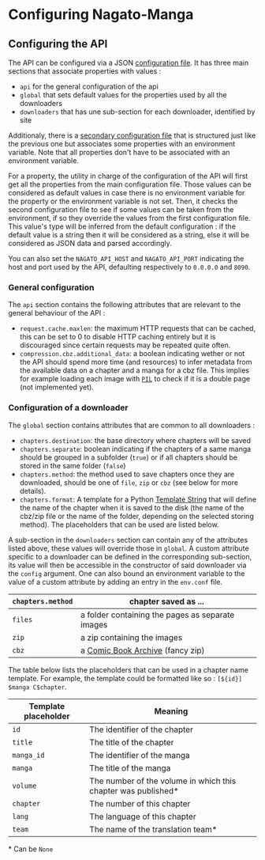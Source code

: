 # Configuring Nagato-Manga

## Configuring the API

The API can be configured via a JSON [configuration file](../api/config/conf.json). It has three main sections that associate properties with values :
 - `api` for the general configuration of the api
 - `global` that sets default values for the properties used by all the downloaders
 - `downloaders` that has une sub-section for each downloader, identified by site

Additionaly, there is a [secondary configuration file](../api/config/env.json) that is structured just like the previous one but associates some properties with an environment variable. Note that all properties don't have to be associated with an environment variable.

For a property, the utility in charge of the configuration of the API will first get all the properties from the main configuration file. Those values can be considered as default values in case there is no environment variable for the property or the environment variable is not set. Then, it checks the second configuration file to see if some values can be taken from the environment, if so they override the values from the first configuration file. This value's type will be inferred from the default configuration : if the default value is a string then it will be considered as a string, else it will be considered as JSON data and parsed accordingly.

You can also set the `NAGATO_API_HOST` and `NAGATO_API_PORT` indicating the host and port used by the API, defaulting respectively to `0.0.0.0` and `8090`. 

### General configuration

The `api` section contains the following attributes that are relevant to the general behaviour of the API :
 - `request.cache.maxlen`: the maximum HTTP requests that can be cached, this can be set to 0 to disable HTTP caching entirely but it is discouraged since certain requests may be repeated quite often.
 - `compression.cbz.additional_data`: a boolean indicating wether or not the API should spend more time (and resources) to infer metadata from the available data on a chapter and a manga for a cbz file. This implies for example loading each image with [`PIL`](https://pillow.readthedocs.io/en/stable/) to check if it is a double page (not implemented yet).

### Configuration of a downloader

The `global` section contains attributes that are common to all downloaders : 
 - `chapters.destination`: the base directory where chapters will be saved
 - `chapters.separate`: boolean indicating if the chapters of a same manga should be grouped in a subfolder (`true`) or if all chapters should be stored in the same folder (`false`)
 - `chapters.method`: the method used to save chapters once they are downloaded, should be one of `file`, `zip` or `cbz` (see below for more details).
 - `chapters.format`: A template for a Python [Template String] that will define the name of the chapter when it is saved to the disk (the name of the cbz/zip file or the name of the folder, depending on the selected storing method). The placeholders that can be used are listed below.

A sub-section in the `downloaders` section can contain any of the attributes listed above, these values will override those in `global`. A custom attribute specific to a downloader can be defined in the corresponding sub-section, its value will then be accessible in the constructor of said downloader via the `config` argument. One can also bound an environment variable to the value of a custom attribute by adding an entry in the `env.conf` file.

| `chapters.method` | chapter saved as ...                             |
|-------------------|--------------------------------------------------|
| `files`           | a folder containing the pages as separate images |
| `zip`             | a zip containing the images                      |
| `cbz`             | a [Comic Book Archive] (fancy zip)               |

The table below lists the placeholders that can be used in a chapter name template. For example, the template could be formatted like so : `[${id}] $manga C$chapter`.

| Template placeholder | Meaning                                                        |
|----------------------|----------------------------------------------------------------|
| `id`                 | The identifier of the chapter                                  |
| `title`              | The title of the chapter                                       |
| `manga_id`           | The identifier of the manga                                    |
| `manga`              | The title of the manga                                         |
| `volume`             | The number of the volume in which this chapter was published\* |
| `chapter`            | The number of this chapter                                     |
| `lang`               | The language of this chapter                                   |
| `team`               | The name of the translation team\*                             |

\* Can be `None`


[Template String]: https://docs.python.org/3/library/string.html#template-strings
[Comic Book Archive]: https://en.wikipedia.org/wiki/Comic_book_archive